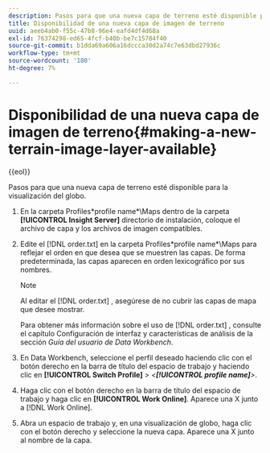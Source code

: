 ```yaml
---
description: Pasos para que una nueva capa de terreno esté disponible para la visualización del globo.
title: Disponibilidad de una nueva capa de imagen de terreno
uuid: aeeb4ab0-f55c-47b8-96e4-eafd4df4d68a
exl-id: 76374298-ed65-4fcf-b40b-be7c15784f40
source-git-commit: b1dda69a606a16dccca30d2a74c7e63dbd27936c
workflow-type: tm+mt
source-wordcount: '180'
ht-degree: 7%

---
```


# Disponibilidad de una nueva capa de imagen de terreno{#making-a-new-terrain-image-layer-available}

{{eol}}

Pasos para que una nueva capa de terreno esté disponible para la visualización del globo.

1. En la carpeta Profiles\*profile name*\Maps dentro de la carpeta **[!UICONTROL Insight Server]** directorio de instalación, coloque el archivo de capa y los archivos de imagen compatibles.
1. Edite el [!DNL order.txt] en la carpeta Profiles\*profile name*\Maps para reflejar el orden en que desea que se muestren las capas. De forma predeterminada, las capas aparecen en orden lexicográfico por sus nombres.

   >[!NOTE]
   >
   >Al editar el [!DNL order.txt] , asegúrese de no cubrir las capas de mapa que desee mostrar.

   Para obtener más información sobre el uso de [!DNL order.txt] , consulte el capítulo Configuración de interfaz y características de análisis de la sección *Guía del usuario de Data Workbench*.

1. En Data Workbench, seleccione el perfil deseado haciendo clic con el botón derecho en la barra de título del espacio de trabajo y haciendo clic en **[!UICONTROL Switch Profile]** > *&lt;**[!UICONTROL profile name]**>*.
1. Haga clic con el botón derecho en la barra de título del espacio de trabajo y haga clic en **[!UICONTROL Work Online]**. Aparece una X junto a [!DNL Work Online].
1. Abra un espacio de trabajo y, en una visualización de globo, haga clic con el botón derecho y seleccione la nueva capa. Aparece una X junto al nombre de la capa.
